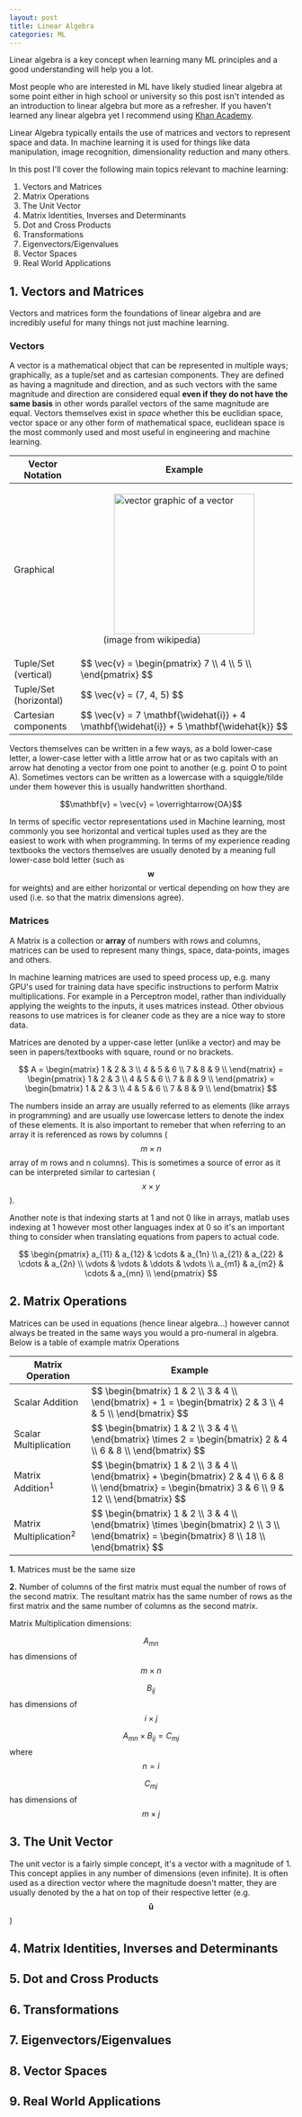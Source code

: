 ```yaml
---
layout: post
title: Linear Algebra
categories: ML
---
```

<style>
#ppimg {
    display: block;
    margin-left: auto;
    margin-right: auto }
</style>

<script src="https://cdnjs.cloudflare.com/ajax/libs/mathjax/2.7.0/MathJax.js?config=TeX-AMS-MML_HTMLorMML" type="text/javascript"></script>
Linear algebra is a key concept when learning many ML principles and a good understanding will help you a lot.

Most people who are interested in ML have likely studied linear algebra at some point either in high school or university so this post isn't intended as an introduction to linear algebra but more as a refresher. If you haven't learned any linear algebra yet I recommend using [Khan Academy](https://www.khanacademy.org/math/linear-algebra).

Linear Algebra typically entails the use of matrices and vectors to represent space and data. In machine learning it is used for things like data manipulation, image recognition, dimensionality reduction and many others.

In this post I'll cover the following main topics relevant to machine learning:
1. Vectors and Matrices
2. Matrix Operations
3. The Unit Vector
4. Matrix Identities, Inverses and Determinants
5. Dot and Cross Products
6. Transformations
7. Eigenvectors/Eigenvalues
8. Vector Spaces
9. Real World Applications


## 1. Vectors and Matrices

Vectors and matrices form the foundations of linear algebra and are incredibly useful for many things not just machine learning.

### Vectors

A vector is a mathematical object that can be represented in multiple ways; graphically, as a tuple/set and as cartesian components. They are defined as having a magnitude and direction, and as such vectors with the same magnitude and direction are considered equal **even if they do not have the same basis** in other words parallel vectors of the same magnitude are equal. Vectors themselves exist in *space* whether this be euclidian space, vector space or any other form of mathematical space, euclidean space is the most commonly used and most useful in engineering and machine learning.

<table>
  <thead>
    <tr>
      <th>Vector Notation</th>
      <th>Example</th>
    </tr>
  </thead>
  <tbody>
    <tr>
      <td>Graphical</td>
      <td>
      <figure>
        <img src="https://upload.wikimedia.org/wikipedia/commons/9/95/Vector_from_A_to_B.svg" width="250" alt="vector graphic of a vector" id="ppimg"/>
        <figcaption>(image from wikipedia)</figcaption>
      </figure>
      </td>
    </tr>
    <tr>
      <td>Tuple/Set (vertical)</td>
      <td>$$ \vec{v} =  \begin{pmatrix}
                          7 \\
                          4 \\
                          5 \\
                          \end{pmatrix} $$</td>
    </tr>
    <tr>
      <td>Tuple/Set (horizontal)</td>
      <td>$$ \vec{v} = (7, 4, 5) $$</td>
    </tr>
    <tr>
      <td>Cartesian components</td>
      <td>$$ \vec{v} = 7 \mathbf{\widehat{i}} + 4 \mathbf{\widehat{i}} + 5 \mathbf{\widehat{k}} $$</td>
    </tr>
  </tbody>
</table>

Vectors themselves can be written in a few ways,  as a bold lower-case letter, a lower-case letter with a little arrow hat or as two capitals with an arrow hat denoting a vector from one point to another (e.g. point O to point A). Sometimes vectors can be written as a lowercase with a squiggle/tilde under them however this is usually handwritten shorthand.

$$\mathbf{v} = \vec{v} = \overrightarrow{OA}$$

In terms of specific vector representations used in Machine learning, most commonly you see horizontal and vertical tuples used as they are the easiest to work with when programming. In terms of my experience reading textbooks the vectors themselves are usually denoted by a meaning full lower-case bold letter (such as $$\mathbf{w}$$ for weights) and are either horizontal or vertical depending on how they are used (i.e. so that the matrix dimensions agree).

### Matrices

A Matrix  is a collection or **array** of numbers with rows and columns, matrices can be used to represent many things, space, data-points, images and others.

In machine learning matrices are used to speed process up, e.g. many GPU's used for training data have specific instructions to perform Matrix multiplications. For example in a Perceptron model, rather than  individually applying the weights to the inputs, it uses matrices instead. Other obvious reasons to use matrices is for cleaner code as they are a nice way to store data.

Matrices are denoted by a upper-case  letter (unlike a vector) and may be seen in papers/textbooks with square, round or no brackets.

$$ A =  \begin{matrix}
                    1 & 2 & 3 \\
                    4 & 5 & 6 \\
                    7 & 8 & 9 \\
                    \end{matrix} = \begin{pmatrix}
                                        1 & 2 & 3 \\
                                        4 & 5 & 6 \\
                                        7 & 8 & 9 \\
                                        \end{pmatrix} = \begin{bmatrix}
                                                            1 & 2 & 3 \\
                                                            4 & 5 & 6 \\
                                                            7 & 8 & 9 \\
                                                            \end{bmatrix} $$

The numbers inside an array are usually referred to as elements (like arrays in programming) and are usually use lowercase letters to denote the index of these elements. It is also important to remeber that when referring to an array it is referenced as rows by columns ( $$ m\times n$$ array of m rows and n columns). This is sometimes a source of error as it can be interpreted similar to cartesian ( $$ x\times y$$).

Another note is that indexing starts at 1 and not 0 like in arrays, matlab uses indexing at 1 however most other languages index at 0 so it's an important thing to consider when translating equations from papers to actual code.

$$
\begin{pmatrix}
a_{11} & a_{12} & \cdots & a_{1n} \\
a_{21} & a_{22} & \cdots & a_{2n} \\
\vdots & \vdots & \ddots & \vdots \\
a_{m1} & a_{m2} & \cdots & a_{mn} \\
\end{pmatrix}
$$

## 2. Matrix Operations

Matrices can be used in equations (hence linear algebra...) however cannot always be treated in the same ways you would a pro-numeral in algebra. Below is a table of example matrix Operations

<table>
  <thead>
    <tr>
      <th>Matrix Operation</th>
      <th>Example</th>
    </tr>
  </thead>
  <tbody>
    <tr>
      <td>Scalar Addition</td>
      <td>$$ \begin{bmatrix}
              1 & 2 \\
              3 & 4 \\
              \end{bmatrix} + 1 = \begin{bmatrix}
                                  2 & 3 \\
                                  4 & 5 \\
                                  \end{bmatrix}
          $$
      </td>
    </tr>
    <tr>
      <td>Scalar Multiplication </td>
      <td>$$ \begin{bmatrix}
              1 & 2 \\
              3 & 4 \\
              \end{bmatrix} \times 2 = \begin{bmatrix}
                                  2 & 4 \\
                                  6 & 8 \\
                                  \end{bmatrix}
          $$
      </td>
    </tr>
    <tr>
      <td>Matrix Addition<sup>1</sup></td>
      <td>$$ \begin{bmatrix}
              1 & 2 \\
              3 & 4 \\
              \end{bmatrix} + \begin{bmatrix}
                                  2 & 4 \\
                                  6 & 8 \\
                                  \end{bmatrix} = \begin{bmatrix}
                                                      3 & 6 \\
                                                      9 & 12 \\
                                                      \end{bmatrix}
          $$
      </td>
    </tr>
    <tr>
      <td>Matrix Multiplication<sup>2</sup></td>
      <td>$$ \begin{bmatrix}
              1 & 2 \\
              3 & 4 \\
              \end{bmatrix} \times \begin{bmatrix}
                                  2 \\
                                  3 \\
                                  \end{bmatrix} = \begin{bmatrix}
                                                      8 \\
                                                      18 \\
                                                      \end{bmatrix}
          $$
      </td>
    </tr>
  </tbody>
</table>
<p class="message">
  <strong>1.</strong> Matrices must be the same size

  <strong>2.</strong> Number of columns of the first matrix must equal the number of rows of the second matrix. The resultant matrix has the same number of rows as the first matrix and the same number of columns as the second matrix.
</p>

Matrix Multiplication dimensions:

$$ A_{mn}$$ has dimensions of $$m \times n$$

$$ B_{ij}$$ has dimensions of $$i \times j$$

$$A_{mn} \times B_{ij} = C_{mj}$$ where $$n = i$$

$$C_{mj}$$ has dimensions of $$m \times j$$

## 3. The Unit Vector

The unit vector is a fairly simple concept, it's a vector with a magnitude of 1. This concept applies in any number of dimensions (even infinite). It is often used as a direction vector where the magnitude doesn't matter, they are usually denoted by the a hat on top of their respective letter (e.g. $$\mathbf{\widehat{u}}$$ )

## 4. Matrix Identities, Inverses and Determinants


## 5. Dot and Cross Products


## 6. Transformations


## 7. Eigenvectors/Eigenvalues


## 8. Vector Spaces


## 9. Real World Applications
